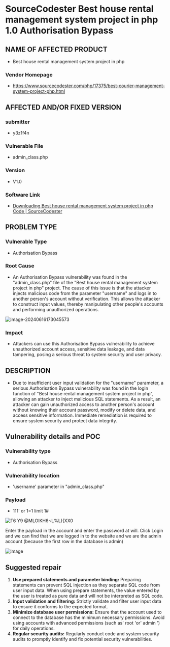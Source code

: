 # SourceCodester Best house rental management system project in php 1.0 Authorisation Bypass

## NAME OF AFFECTED PRODUCT

- Best house rental management system project in php

### Vendor Homepage

- https://www.sourcecodester.com/php/17375/best-courier-management-system-project-php.html

## AFFECTED AND/OR FIXED VERSION

### submitter

- y3z1f4n

### Vulnerable File

- admin_class.php

### Version

- V1.0

### Software Link

- [Downloading Best house rental management system project in php Code | SourceCodester](https://www.sourcecodester.com/download-code?nid=17375&title=Best+house+rental+management+system+project+in+php+)

## PROBLEM TYPE

### Vulnerable Type

- Authorisation Bypass

### Root Cause

- An Authorisation Bypass vulnerability was found in the "admin_class.php" file of the "Best house rental management system project in php" project. The cause of this issue is that the attacker injects malicious code from the parameter "username" and logs in to another person's account without verification. This allows the attacker to construct input values, thereby manipulating other people's accounts and performing unauthorized operations.

![image-20240616173045573](https://github.com/yezzzo/y3/assets/75334106/0ef2adad-ff43-4088-818a-3b254dfe4c15)


### Impact

- Attackers can use this Authorisation Bypass vulnerability to achieve unauthorized account access, sensitive data leakage, and data tampering, posing a serious threat to system security and user privacy.

## DESCRIPTION

- Due to insufficient user input validation for the "username" parameter, a serious Authorisation Bypass vulnerability was found in the login function of "Best house rental management system project in php", allowing an attacker to inject malicious SQL statements. As a result, an attacker can gain unauthorized access to another person's account without knowing their account password, modify or delete data, and access sensitive information. Immediate remediation is required to ensure system security and protect data integrity.


## Vulnerability details and POC

### Vulnerability type

- Authorisation Bypass

### Vulnerability location

- 'username' parameter in "admin_class.php"

### Payload

- 111' or 1=1 limit 1#

![T6 Y9 @MLOIKH6~L%L){XX0](https://github.com/yezzzo/y3/assets/75334106/033146ea-3a72-4d15-9351-3373e4a4c050)

Enter the payload in the account and enter the password at will. Click Login and we can find that we are logged in to the website and we are the admin account (because the first row in the database is admin)


![image](https://github.com/yezzzo/y3/assets/75334106/0c0dd597-f78c-4303-8c32-2c844039592c)


## Suggested repair

1. **Use prepared statements and parameter binding:**
   Preparing statements can prevent SQL injection as they separate SQL code from user input data. When using prepare statements, the value entered by the user is treated as pure data and will not be interpreted as SQL code.
2. **Input validation and filtering:**
   Strictly validate and filter user input data to ensure it conforms to the expected format.
3. **Minimize database user permissions:**
   Ensure that the account used to connect to the database has the minimum necessary permissions. Avoid using accounts with advanced permissions (such as' root 'or' admin ') for daily operations.
4. **Regular security audits:**
   Regularly conduct code and system security audits to promptly identify and fix potential security vulnerabilities.
